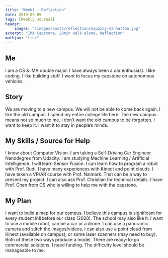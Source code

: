 ```yaml
---
title: "Week1 - Reflection"
date: 2019-09-09
tags: [Weekly Journal]
header:
    images: "/images/posts/reflection/mapping-manhattan.jpg"
excerpt: "IMA Capstone, 20min walk alone, Reflection"
mathjax: "true"
---
```

## Me

I am a CS & IMA double major. I have always been a car enthusiast. I like coding. I like building stuff. I want to focus my capstone on autonomous vehicles. 

## Story

We are moving to a new campus. We will not be able to come back again. I like the old campus. I spend my entire college life here. The new campus means not so much to me. I don’t want the old campus to be forgotten. I want to keep it. I want it to stay in people’s minds. 

## My Skills / Source for Help

I know about Computer Vision. I am taking a Self-Driving Car Engineer Nanodegree from Udacity. I am studying Machine Learning / Artificial Intelligence. I will learn Sensor Fusion. I can learn how to program a robot with Prof. Rudi. I have many experiences with Kinect and point clouds. I have taken a VR/AR course with Prof. Naimark. That can be a way to present my project. I can also ask Prof. Christian for technical details. I have Prof. Chen from CS who is willing to help me with the capstone. 

## My Plan

I want to build a map for our campus. I believe this campus is significant for every student in&before our class (2020). The school may also like it. I want to use a mobile robot, can be a car or a drone. I can use a panoramic camera and stitch the images/videos. I can also use a point cloud from Kinect (available on campus), or some laser scanners (may need to buy). Both of these two ways produce a model. There are ready-to-go commercial solutions. I need funding. The difficulty level should be manageable to me. 